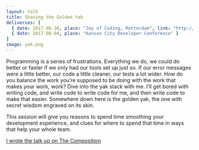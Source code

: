 ```yaml
---
layout: talk
title: Shaving the Golden Yak
deliveries: [
  { date: 2017-06-30, place: "Joy of Coding, Rotterdam", link: "http://joyofcoding.org/speaker/jessica-kerr/"},
  { date: 2017-08-04, place: "Kansas City Developer Conference" }
]
image: yak.png
---
```


Programming is a series of frustrations. Everything we do, we could do better or faster if we only had our tools set up just so. If our error messages were a little better, our code a little cleaner, our tests a lot wider. How do you balance the work you’re supposed to be doing with the work that makes your work, work? Dive into the yak stack with me. I’ll get bored with writing code, and write code to write code for me, and then write code to make that easier. Somewhere down here is the golden yak, the one with secret wisdom engraved on its skin.

This session will give you reasons to spend time smoothing your development experience, and clues for where to spend that time in ways that help your whole team.

[I wrote the talk up on The Composition](https://the-composition.com/a-taxonomy-of-yak-shaving-102da591308b)
